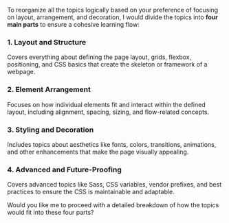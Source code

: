 To reorganize all the topics logically based on your preference of focusing on layout, arrangement, and decoration, I would divide the topics into **four main parts** to ensure a cohesive learning flow:

### **1. Layout and Structure**

Covers everything about defining the page layout, grids, flexbox, positioning, and CSS basics that create the skeleton or framework of a webpage.

### **2. Element Arrangement**

Focuses on how individual elements fit and interact within the defined layout, including alignment, spacing, sizing, and flow-related concepts.

### **3. Styling and Decoration**

Includes topics about aesthetics like fonts, colors, transitions, animations, and other enhancements that make the page visually appealing.

### **4. Advanced and Future-Proofing**

Covers advanced topics like Sass, CSS variables, vendor prefixes, and best practices to ensure the CSS is maintainable and adaptable.

Would you like me to proceed with a detailed breakdown of how the topics would fit into these four parts?